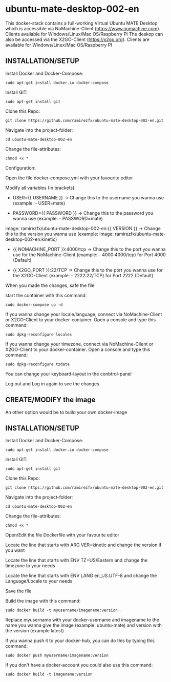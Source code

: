 # ubuntu-mate-desktop-002-en

This docker-stack contains a full-working Virtual Ubuntu MATE Desktop which is accessible via NoMachine-Client (https://www.nomachine.com). Clients available for Windows/Linux/Mac OS/Raspberry PI
The deskop can also be accessed via the X2GO-Client (https://x2go.org). Clients are available for Windows/Linux/Mac OS/Raspberry PI

## INSTALLATION/SETUP

Install Docker and Docker-Compose:

`sudo apt-get install docker.io docker-compose`

Install GIT:

`sudo apt-get install git`

Clone this Repo:

`git clone https://github.com/ramirezfx/ubuntu-mate-desktop-002-en.git`

Navigate into the project-folder:

`cd ubuntu-mate-desktop-002-en`

Change the file-attributes:

`chmod +x *`

Configuration:

Open the file docker-compose.yml with your favourite editor

Modify all variables (In brackets):

- USER={{ USERNAME }} -> Change this to the username you wanna use (example: - USER=mate)

- PASSWORD={{ PASSWORD }} -> Change this to the password you wanna use (example: - PASSWORD=mate)

image: ramirezfx/ubuntu-mate-desktop-002-en:{{ VERSION }} -> Change this to the version you wanna use (example: image: ramirezfx/ubuntu-mate-desktop-002-en:kinetic)

- {{ NOMACHINE_PORT }}:4000/tcp -> Change this to the port you wanna use for the NoMachine-Client (example: - 4000:4000/tcp) for Port 4000 (Default)

- {{ X2GO_PORT }}:22/TCP -> Change this to the port you wanna use for the X2GO-Client (example: - 2222:22/TCP) for Port 2222 (Default)

When you made the changes, safe the file

start the container with this command:

`sudo docker-compose up -d`

If you wanna change your locale/language, connect via NoMachine-Client or X2GO-Client to your docker-container. Open a console and type this command:

`sudo dpkg-reconfigure locales`

If you wanna change your timezone, connect via NoMachine-Client or X2GO-Client to your docker-container. Open a console and type this command:

`sudo dpkg-reconfigure tzdata`

You can change your keyboard-layout in the conbtrol-panel

Log out and Log in again to see the changes

## CREATE/MODIFY the image

An other option would be to build your own docker-image

## INSTALLATION/SETUP

Install Docker and Docker-Compose:

`sudo apt-get install docker.io docker-compose`

Install GIT:

`sudo apt-get install git`

Clone this Repo:

`git clone https://github.com/ramirezfx/ubuntu-mate-desktop-002-en.git`

Navigate into the project-folder:

`cd ubuntu-mate-desktop-002-en`

Change the file-attributes:

`chmod +x *`

Open/Edit the file Dockerfile with your favourite editor

Locate the line that starts with ARG VER=kinetic and change the version if you want

Locate the line that starts with ENV TZ=US/Eastern and change the timezone to your needs

Locate the line that starts with ENV LANG en_US.UTF-8 and change the Language/Locale to your needs

Save the file

Build the image with this command:

`sudo docker build -t myusername/imagename:version .`

Replace myusername with your docker-username and imagename to the name you wanna give the image (example: ubuntu-mate) and version with the version (example latest)

If you wanna push it to your docker-hub, you can do this by typing this command:

`sudo docker push myusername/imagename:version`

If you don't have a docker-account you could also use this command:

`sudo docker build -t imagename:version`
